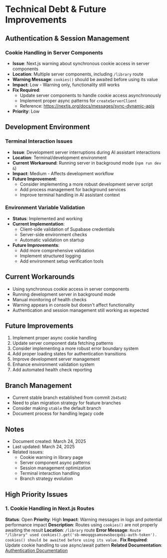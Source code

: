 # Technical Debt & Future Improvements

## Authentication & Session Management

### Cookie Handling in Server Components
- **Issue**: Next.js warning about synchronous cookie access in server components
- **Location**: Multiple server components, including `/library` route
- **Warning Message**: `cookies()` should be awaited before using its value
- **Impact**: Low - Warning only, functionality still works
- **Fix Required**: 
  - Update server components to handle cookie access asynchronously
  - Implement proper async patterns for `createServerClient`
  - Reference: https://nextjs.org/docs/messages/sync-dynamic-apis
- **Priority**: Low

## Development Environment

### Terminal Interaction Issues
- **Issue**: Development server interruptions during AI assistant interactions
- **Location**: Terminal/development environment
- **Current Workaround**: Running server in background mode (`npm run dev &`)
- **Impact**: Medium - Affects development workflow
- **Future Improvement**:
  - Consider implementing a more robust development server script
  - Add process management for background services
  - Improve terminal handling in AI assistant context

### Environment Variable Validation
- **Status**: Implemented and working
- **Current Implementation**:
  - Client-side validation of Supabase credentials
  - Server-side environment checks
  - Automatic validation on startup
- **Future Improvements**:
  - Add more comprehensive validation
  - Implement structured logging
  - Add environment setup verification tools

## Current Workarounds
- Using synchronous cookie access in server components
- Running development server in background mode
- Manual monitoring of health checks
- Warning appears in console but doesn't affect functionality
- Authentication and session management still working as expected

## Future Improvements
1. Implement proper async cookie handling
2. Update server component data fetching patterns
3. Consider implementing a more robust error boundary system
4. Add proper loading states for authentication transitions
5. Improve development server management
6. Enhance environment validation system
7. Add automated health check reporting

## Branch Management
- Current stable branch established from commit `2b45a92`
- Need to plan migration strategy for feature branches
- Consider making `stable` the default branch
- Document process for handling legacy code

## Notes
- Document created: March 24, 2025
- Last updated: March 24, 2025
- Related issues:
  - Cookie warning in library page
  - Server component async patterns
  - Session management optimization
  - Terminal interaction handling
  - Branch strategy evolution

## High Priority Issues

### 1. Cookie Handling in Next.js Routes
**Status**: Open
**Priority**: High
**Impact**: Warning messages in logs and potential performance impact
**Description**: Routes using `cookies()` are not properly awaiting the result
**Location**: `/library` route
**Error Message**: `Route "/library" used cookies().get('sb-mmoqqgsamsewsbocqxbi-auth-token'). cookies() should be awaited before using its value.`
**Fix Required**: Update cookie handling to use async/await pattern
**Related Documentation**: [Authentication Documentation](./features/auth/README.md) 